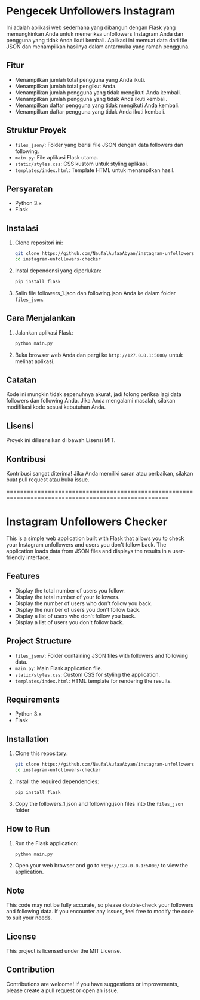 # Pengecek Unfollowers Instagram

Ini adalah aplikasi web sederhana yang dibangun dengan Flask yang memungkinkan Anda untuk memeriksa unfollowers Instagram Anda dan pengguna yang tidak Anda ikuti kembali. Aplikasi ini memuat data dari file JSON dan menampilkan hasilnya dalam antarmuka yang ramah pengguna.

## Fitur

- Menampilkan jumlah total pengguna yang Anda ikuti.
- Menampilkan jumlah total pengikut Anda.
- Menampilkan jumlah pengguna yang tidak mengikuti Anda kembali.
- Menampilkan jumlah pengguna yang tidak Anda ikuti kembali.
- Menampilkan daftar pengguna yang tidak mengikuti Anda kembali.
- Menampilkan daftar pengguna yang tidak Anda ikuti kembali.

## Struktur Proyek

- `files_json/`: Folder yang berisi file JSON dengan data followers dan following.
- `main.py`: File aplikasi Flask utama.
- `static/styles.css`: CSS kustom untuk styling aplikasi.
- `templates/index.html`: Template HTML untuk menampilkan hasil.

## Persyaratan

- Python 3.x
- Flask

## Instalasi

1. Clone repositori ini:
    ```sh
    git clone https://github.com/NaufalAufaaAbyan/instagram-unfollowers-checker.git
    cd instagram-unfollowers-checker
    ```

2. Instal dependensi yang diperlukan:
    ```sh
    pip install flask
    ```

3. Salin file followers_1.json dan following.json Anda ke dalam folder `files_json`.

## Cara Menjalankan

1. Jalankan aplikasi Flask:
    ```sh
    python main.py
    ```

2. Buka browser web Anda dan pergi ke `http://127.0.0.1:5000/` untuk melihat aplikasi.

## Catatan

Kode ini mungkin tidak sepenuhnya akurat, jadi tolong periksa lagi data followers dan following Anda. Jika Anda mengalami masalah, silakan modifikasi kode sesuai kebutuhan Anda.

## Lisensi

Proyek ini dilisensikan di bawah Lisensi MIT.

## Kontribusi

Kontribusi sangat diterima! Jika Anda memiliki saran atau perbaikan, silakan buat pull request atau buka issue.


=====================================================================================================


# Instagram Unfollowers Checker

This is a simple web application built with Flask that allows you to check your Instagram unfollowers and users you don't follow back. The application loads data from JSON files and displays the results in a user-friendly interface.

## Features

- Display the total number of users you follow.
- Display the total number of your followers.
- Display the number of users who don't follow you back.
- Display the number of users you don't follow back.
- Display a list of users who don't follow you back.
- Display a list of users you don't follow back.

## Project Structure

- `files_json/`: Folder containing JSON files with followers and following data.
- `main.py`: Main Flask application file.
- `static/styles.css`: Custom CSS for styling the application.
- `templates/index.html`: HTML template for rendering the results.

## Requirements

- Python 3.x
- Flask

## Installation

1. Clone this repository:
    ```sh
    git clone https://github.com/NaufalAufaaAbyan/instagram-unfollowers-checker.git
    cd instagram-unfollowers-checker
    ```

2. Install the required dependencies:
    ```sh
    pip install flask
    ```

3. Copy the followers_1.json and following.json files into the `files_json` folder

## How to Run

1. Run the Flask application:
    ```sh
    python main.py
    ```

2. Open your web browser and go to `http://127.0.0.1:5000/` to view the application.

## Note

This code may not be fully accurate, so please double-check your followers and following data. If you encounter any issues, feel free to modify the code to suit your needs.

## License

This project is licensed under the MIT License.

## Contribution

Contributions are welcome! If you have suggestions or improvements, please create a pull request or open an issue.